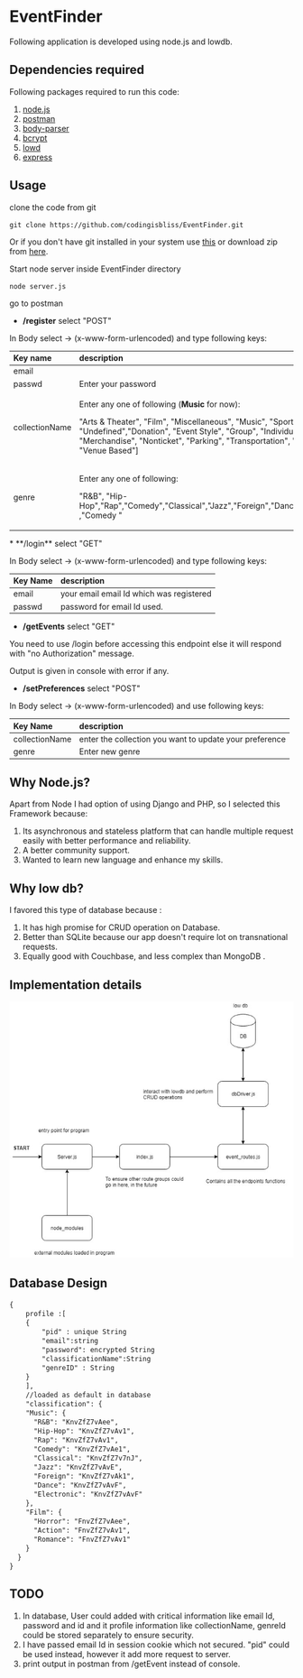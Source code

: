 # EventFinder

Following application is developed using node.js and lowdb.

## Dependencies required

Following packages required to run this code:

1. [node.js](https://nodejs.org/en/)
2. [postman](https://www.getpostman.com/downloads/)
3. [body-parser](https://www.npmjs.com/package/body-parser)
4. [bcrypt](https://www.npmjs.com/package/bcrypt)
5. [lowd](https://github.com/typicode/lowdb)
6. [express](https://expressjs.com/en/starter/installing.html)

## Usage

clone the code from git 

```text
git clone https://github.com/codingisbliss/EventFinder.git
```

Or if you don't have git  installed in your system use [this](https://git-scm.com/book/en/v2/Getting-Started-Installing-Git) or download zip from [here](https://drive.google.com/open?id=1Yg92t8AQO-3uXkthk_hXdsXGPQP5-muY).

Start node server inside EventFinder  directory

```text
node server.js
```

go to postman

* **/register** select "POST"

In Body select -&gt; \(x-www-form-urlencoded\) and type following keys:

<table>
  <thead>
    <tr>
      <th style="text-align:left">Key name</th>
      <th style="text-align:left">description</th>
    </tr>
  </thead>
  <tbody>
    <tr>
      <td style="text-align:left">email</td>
      <td style="text-align:left"></td>
    </tr>
    <tr>
      <td style="text-align:left">passwd</td>
      <td style="text-align:left">Enter your password</td>
    </tr>
    <tr>
      <td style="text-align:left">collectionName</td>
      <td style="text-align:left">
        <p>Enter any one of following (<b>Music</b> for now):</p>
        <p>&quot;Arts &amp; Theater&quot;, &quot;Film&quot;, &quot;Miscellaneous&quot;,
          &quot;Music&quot;, &quot;Sports&quot;, &quot;Undefined&quot;,&quot;Donation&quot;,
          &quot;Event Style&quot;, &quot;Group&quot;, &quot;Individual&quot;, &quot;Merchandise&quot;,
          &quot;Nonticket&quot;, &quot;Parking&quot;, &quot;Transportation&quot;,
          &quot;Upsell&quot;, &quot;Venue Based&quot;]</p>
      </td>
    </tr>
    <tr>
      <td style="text-align:left">genre</td>
      <td style="text-align:left">
        <p>Enter any one of following:</p>
        <p>&quot;R&amp;B&quot;, &quot;Hip-Hop&quot;,&quot;Rap&quot;,&quot;Comedy&quot;,&quot;Classical&quot;,&quot;Jazz&quot;,&quot;Foreign&quot;,&quot;Dance&quot;,&quot;Electronic&quot;
          ,&quot;Comedy &quot;</p>
      </td>
    </tr>
  </tbody>
</table>* **/login** select "GET" 

In Body select -&gt; \(x-www-form-urlencoded\) and type following keys:

| Key Name | description |
| :--- | :--- |
| email | your email email Id which was registered |
| passwd | password for email Id used. |

* **/getEvents** select "GET"

You need to use /login before accessing this endpoint else it will respond with "no Authorization" message.

Output is given in console with error if any.

* **/setPreferences** select "POST" 

In Body select -&gt; \(x-www-form-urlencoded\) and use following keys:

| Key Name | description |
| :--- | :--- |
| collectionName | enter the collection you want to update your preference |
| genre | Enter new genre |

## Why Node.js?  <a id="why-node-js"></a>

Apart from Node I had option of using Django and PHP, so I selected this Framework because:‌

1. Its asynchronous and stateless platform that can handle multiple request easily with better performance and reliability.
2. A better community support.
3. Wanted to learn new language and enhance my skills.

## Why low db?  <a id="why-low-db"></a>

I favored this type of database because :‌

1. It has high promise for CRUD operation on Database. 
2. Better than SQLite because our app doesn't require lot on transnational requests.
3. Equally good with Couchbase, and less complex than MongoDB .

## Implementation details

![design of my code](.gitbook/assets/untitled-diagram.jpg)

## Database Design

```text
{
    profile :[
    {
        "pid" : unique String
        "email":string
        "password": encrypted String
        "classificationName":String
        "genreID" : String
    }
    ],
    //loaded as default in database
    "classification": {
    "Music": {
      "R&B": "KnvZfZ7vAee",
      "Hip-Hop": "KnvZfZ7vAv1",
      "Rap": "KnvZfZ7vAv1",
      "Comedy": "KnvZfZ7vAe1",
      "Classical": "KnvZfZ7v7nJ",
      "Jazz": "KnvZfZ7vAvE",
      "Foreign": "KnvZfZ7vAk1",
      "Dance": "KnvZfZ7vAvF",
      "Electronic": "KnvZfZ7vAvF"
    },
    "Film": {
      "Horror": "FnvZfZ7vAee",
      "Action": "FnvZfZ7vAv1",
      "Romance": "FnvZfZ7vAv1"
    }
  }
}
```

## TODO

1. In database, User could added with critical information like email Id, password and id and it profile information like collectionName, genreId could be stored separately to ensure security.
2. I have passed email Id in session cookie which not secured. "pid"  could be used instead, however it add more request to server.
3. print output in postman from /getEvent instead of console.

